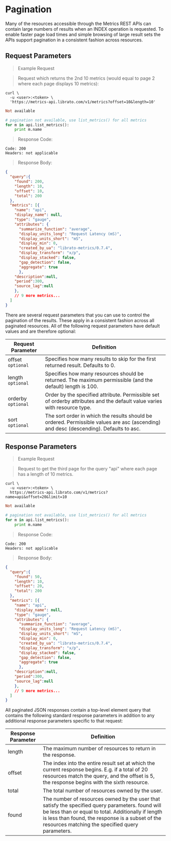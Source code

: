 # Pagination

Many of the resources accessible through the Metrics REST APIs can contain large numbers of results when an INDEX operation is requested. To enable faster page load times and simple browsing of large result sets the APIs support pagination in a consistent fashion across resources.

## Request Parameters

>Example Request

>Request which returns the 2nd 10 metrics (would equal to page 2 where each page displays 10 metrics):

```shell
curl \
  -u <user>:<token> \
  'https://metrics-api.librato.com/v1/metrics?offset=10&length=10'
```

```ruby
Not available
```

```python
# pagination not available, use list_metrics() for all metrics
for m in api.list_metrics():
    print m.name
```

>Response Code:

```
Code: 200
Headers: not applicable
```

>Response Body:

```json
{
  "query":{
    "found": 200,
    "length": 10,
    "offset": 10,
    "total": 200
  },
  "metrics": [{
    "name": "api",
    "display_name": null,
    "type": "gauge",
    "attributes": {
      "summarize_function": "average",
      "display_units_long": "Request Latency (mS)",
      "display_units_short": "mS",
      "display_min": 0,
      "created_by_ua": "librato-metrics/0.7.4",
      "display_transform": "x/p",
      "display_stacked": false,
      "gap_detection": false,
      "aggregate": true
      },
    "description":null,
    "period":300,
    "source_lag":null
    },
    // 9 more metrics...
  ]
}
```

There are several request parameters that you can use to control the pagination of the results. These apply in a consistent fashion across all paginated resources. All of the following request parameters have default values and are therefore optional:

Request Parameter | Definition
----------------- | ----------
offset<br>`optional` | Specifies how many results to skip for the first returned result. Defaults to 0.
length<br>`optional` | Specifies how many resources should be returned. The maximum permissible (and the default) length is 100.
orderby<br>`optional` | Order by the specified attribute. Permissible set of orderby attributes and the default value varies with resource type.
sort<br>`optional` | The sort order in which the results should be ordered. Permissible values are asc (ascending) and desc (descending). Defaults to asc.

## Response Parameters

>Example Request

>Request to get the third page for the query "api" where each page has a length of 10 metrics.

```shell
curl \
  -u <user>:<token> \
  https://metrics-api.librato.com/v1/metrics?name=api&offset=20&limit=10
```

```ruby
Not available
```

```python
# pagination not available, use list_metrics() for all metrics
for m in api.list_metrics():
    print m.name
```

>Response Code:

```
Code: 200
Headers: not applicable
```

>Response Body:

```json
{
  "query":{
    "found": 50,
    "length": 10,
    "offset": 20,
    "total": 200
  },
  "metrics": [{
    "name": "api",
    "display_name": null,
    "type": "gauge",
    "attributes": {
      "summarize_function": "average",
      "display_units_long": "Request Latency (mS)",
      "display_units_short": "mS",
      "display_min": 0,
      "created_by_ua": "librato-metrics/0.7.4",
      "display_transform": "x/p",
      "display_stacked": false,
      "gap_detection": false,
      "aggregate": true
      },
    "description":null,
    "period":300,
    "source_lag":null
    },
    // 9 more metrics...
  ]
}
```

All paginated JSON responses contain a top-level element query that contains the following standard response parameters in addition to any additional response parameters specific to that request:

Response Parameter | Definition
------------------ | ----------
length | The maximum number of resources to return in the response.
offset | The index into the entire result set at which the current response begins. E.g. if a total of 20 resources match the query, and the offset is 5, the response begins with the sixth resource.
total | The total number of resources owned by the user.
found | The number of resources owned by the user that satisfy the specified query parameters. found will be less than or equal to total. Additionally if length is less than found, the response is a subset of the resources matching the specified query parameters.
